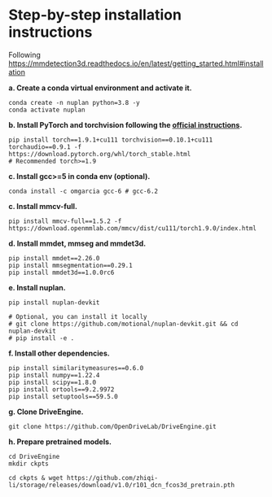 # Step-by-step installation instructions

Following https://mmdetection3d.readthedocs.io/en/latest/getting_started.html#installation



**a. Create a conda virtual environment and activate it.**
```shell
conda create -n nuplan python=3.8 -y
conda activate nuplan
```

**b. Install PyTorch and torchvision following the [official instructions](https://pytorch.org/).**
```shell
pip install torch==1.9.1+cu111 torchvision==0.10.1+cu111 torchaudio==0.9.1 -f https://download.pytorch.org/whl/torch_stable.html
# Recommended torch>=1.9

```

**c. Install gcc>=5 in conda env (optional).**
```shell
conda install -c omgarcia gcc-6 # gcc-6.2
```

**c. Install mmcv-full.**
```shell
pip install mmcv-full==1.5.2 -f https://download.openmmlab.com/mmcv/dist/cu111/torch1.9.0/index.html
```

**d. Install mmdet, mmseg and mmdet3d.**
```shell
pip install mmdet==2.26.0
pip install mmsegmentation==0.29.1
pip install mmdet3d==1.0.0rc6
```

**e. Install nuplan.**
```shell
pip install nuplan-devkit

# Optional, you can install it locally
# git clone https://github.com/motional/nuplan-devkit.git && cd nuplan-devkit
# pip install -e .
```

**f. Install other dependencies.**
```shell
pip install similaritymeasures==0.6.0
pip install numpy==1.22.4
pip install scipy==1.8.0
pip install ortools==9.2.9972
pip install setuptools==59.5.0
```


**g. Clone DriveEngine.**
```
git clone https://github.com/OpenDriveLab/DriveEngine.git
```

**h. Prepare pretrained models.**
```shell
cd DriveEngine
mkdir ckpts

cd ckpts & wget https://github.com/zhiqi-li/storage/releases/download/v1.0/r101_dcn_fcos3d_pretrain.pth
```

